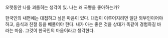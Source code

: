오랫동안 나를 괴롭히는 생각이 있. 나는 왜 국뽕을 좋아하는가? 

한국인의 내면에는 대접하고 싶은 마음이 있다. 대접이 이루어지려면 일단 외부인이어야 하고, 음식과 친절 등을 베풀어야 한다. 내가 아는 좋은 것을 상대가 똑같이 경험하길 바라는 마음. 그것이 한국인의 마음이라고 생각한다.